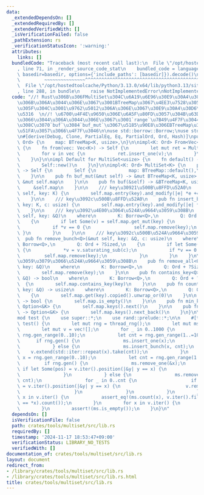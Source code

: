 ```yaml
---
data:
  _extendedDependsOn: []
  _extendedRequiredBy: []
  _extendedVerifiedWith: []
  _isVerificationFailed: false
  _pathExtension: rs
  _verificationStatusIcon: ':warning:'
  attributes:
    links: []
  bundledCode: "Traceback (most recent call last):\n  File \"/opt/hostedtoolcache/Python/3.13.0/x64/lib/python3.13/site-packages/onlinejudge_verify/documentation/build.py\"\
    , line 71, in _render_source_code_stat\n    bundled_code = language.bundle(stat.path,\
    \ basedir=basedir, options={'include_paths': [basedir]}).decode()\n          \
    \         ~~~~~~~~~~~~~~~^^^^^^^^^^^^^^^^^^^^^^^^^^^^^^^^^^^^^^^^^^^^^^^^^^^^^^^^^^^^^^^^^^\n\
    \  File \"/opt/hostedtoolcache/Python/3.13.0/x64/lib/python3.13/site-packages/onlinejudge_verify/languages/rust.py\"\
    , line 288, in bundle\n    raise NotImplementedError\nNotImplementedError\n"
  code: "//! Rust\u306B\u306FMultiSet\u304C\u6A19\u6E96\u30E9\u30A4\u30D6\u30E9\u30EA\
    \u306B\u306A\u3044\u306E\u3067\u3001BTreeMap\u3067\u4EE3\u7528\u3057\u3066\u3044\
    \u305F\u304C\u3001\u9762\u5012\u306A\u306E\u3067\u30E9\u30A4\u30D6\u30E9\u30EA\
    \u5316  \n//! \u6700\u4F4E\u9650\u306E\u6A5F\u80FD\u3057\u304B\u63D0\u4F9B\u3057\
    \u3066\u3044\u306A\u3044\u306E\u3067\u3001`range`\u7B49\u4F7F\u3044\u305F\u3051\
    \u308C\u3070`buf`\u3084`buf_mut`\u3067\u5185\u90E8\u306EBTreeMap\u3092\u53D6\u308A\
    \u51FA\u3057\u3066\u4F7F\u3046\n\nuse std::borrow::Borrow;\nuse std::collections::BTreeMap;\n\
    \n#[derive(Debug, Clone, PartialEq, Eq, PartialOrd, Ord, Hash)]\npub struct MultiSet<K:\
    \ Ord> {\n    map: BTreeMap<K, usize>,\n}\n\nimpl<K: Ord> From<Vec<K>> for MultiSet<K>\
    \ {\n    fn from(vec: Vec<K>) -> Self {\n        let mut ret = MultiSet::new();\n\
    \        for v in vec {\n            ret.insert_one(v);\n        }\n        ret\n\
    \    }\n}\n\nimpl Default for MultiSet<usize> {\n    fn default() -> Self {\n\
    \        Self::new()\n    }\n}\n\nimpl<K: Ord> MultiSet<K> {\n    pub fn new()\
    \ -> Self {\n        Self {\n            map: BTreeMap::default(),\n        }\n\
    \    }\n\n    pub fn buf_mut(&mut self) -> &mut BTreeMap<K, usize> {\n       \
    \ &mut self.map\n    }\n\n    pub fn buf(&self) -> &BTreeMap<K, usize> {\n   \
    \     &self.map\n    }\n\n    /// key\u30921\u500B\u8FFD\u52A0\n    pub fn insert_one(&mut\
    \ self, key: K) {\n        self.map.entry(key).and_modify(|e| *e += 1).or_insert(1);\n\
    \    }\n\n    /// key\u3092c\u500B\u8FFD\u52A0\n    pub fn insert_bunch(&mut self,\
    \ key: K, c: usize) {\n        self.map.entry(key).and_modify(|e| *e += c).or_insert(c);\n\
    \    }\n\n    /// key\u3092\u4E00\u3064\u524A\u9664\u3059\u308B\n    pub fn remove_one<Q>(&mut\
    \ self, key: &Q)\n    where\n        K: Borrow<Q>,\n        Q: Ord + ?Sized,\n\
    \    {\n        if let Some(v) = self.map.get_mut(key) {\n            *v -= 1;\n\
    \            if *v == 0 {\n                self.map.remove(key);\n           \
    \ }\n        }\n    }\n\n    /// key\u3092c\u500B\u524A\u9664\u3059\u308B\n  \
    \  pub fn remove_bunch<Q>(&mut self, key: &Q, c: usize)\n    where\n        K:\
    \ Borrow<Q>,\n        Q: Ord + ?Sized,\n    {\n        if let Some(v) = self.map.get_mut(key)\
    \ {\n            *v = v.saturating_sub(c);\n            if *v == 0 {\n       \
    \         self.map.remove(key);\n            }\n        }\n    }\n\n    /// key\u3092\
    \u3059\u3079\u3066\u524A\u9664\u3059\u308B\n    pub fn remove_all<Q>(&mut self,\
    \ key: &Q)\n    where\n        K: Borrow<Q>,\n        Q: Ord + ?Sized,\n    {\n\
    \        self.map.remove(key);\n    }\n\n    pub fn contains_key<Q>(&self, key:\
    \ &Q) -> bool\n    where\n        K: Borrow<Q>,\n        Q: Ord + ?Sized,\n  \
    \  {\n        self.map.contains_key(key)\n    }\n\n    pub fn count<Q>(&self,\
    \ key: &Q) -> usize\n    where\n        K: Borrow<Q>,\n        Q: Ord + ?Sized,\n\
    \    {\n        self.map.get(key).copied().unwrap_or(0)\n    }\n\n    pub fn is_empty(&self)\
    \ -> bool {\n        self.map.is_empty()\n    }\n\n    pub fn min_key(&self) ->\
    \ Option<&K> {\n        self.map.keys().next()\n    }\n\n    pub fn max_key(&self)\
    \ -> Option<&K> {\n        self.map.keys().next_back()\n    }\n}\n\n#[cfg(test)]\n\
    mod test {\n    use super::*;\n    use rand::prelude::*;\n\n    #[test]\n    fn\
    \ test() {\n        let mut rng = thread_rng();\n        let mut ms = MultiSet::new();\n\
    \        let mut v = vec![];\n        for _ in 0..1000 {\n            let x =\
    \ rng.gen_range(0..10);\n            let cnt = rng.gen_range(1..=10);\n      \
    \      if rng.gen() {\n                ms.insert_one(x);\n                v.push(x);\n\
    \            } else {\n                ms.insert_bunch(x, cnt);\n            \
    \    v.extend(std::iter::repeat(x).take(cnt));\n            }\n            let\
    \ x = rng.gen_range(0..10);\n            let cnt = rng.gen_range(1..=5);\n   \
    \         if rng.gen() {\n                ms.remove_one(&x);\n               \
    \ if let Some(pos) = v.iter().position(|&y| y == x) {\n                    v.remove(pos);\n\
    \                }\n            } else {\n                ms.remove_bunch(&x,\
    \ cnt);\n                for _ in 0..cnt {\n                    if let Some(pos)\
    \ = v.iter().position(|&y| y == x) {\n                        v.remove(pos);\n\
    \                    }\n                }\n            }\n        }\n        for\
    \ x in v.iter() {\n            assert_eq!(ms.count(x), v.iter().filter(|&&y| y\
    \ == *x).count());\n        }\n        for x in v.iter() {\n            ms.remove_one(x);\n\
    \        }\n        assert!(ms.is_empty());\n    }\n}\n"
  dependsOn: []
  isVerificationFile: false
  path: crates/tools/multiset/src/lib.rs
  requiredBy: []
  timestamp: '2024-11-17 18:53:47+09:00'
  verificationStatus: LIBRARY_NO_TESTS
  verifiedWith: []
documentation_of: crates/tools/multiset/src/lib.rs
layout: document
redirect_from:
- /library/crates/tools/multiset/src/lib.rs
- /library/crates/tools/multiset/src/lib.rs.html
title: crates/tools/multiset/src/lib.rs
---
```

